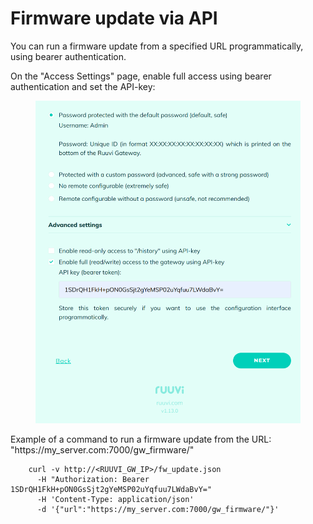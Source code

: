 # Firmware update via API

You can run a firmware update from a specified URL programmatically, using bearer authentication.

On the "Access Settings" page, enable full access using bearer authentication and set the API-key:

<figure><img src="../.gitbook/assets/image (16).png" alt=""><figcaption></figcaption></figure>

Example of a command to run a firmware update from the URL: "https://my\_server.com:7000/gw\_firmware/"

```shell
    curl -v http://<RUUVI_GW_IP>/fw_update.json 
      -H "Authorization: Bearer 1SDrQH1FkH+pON0GsSjt2gYeMSP02uYqfuu7LWdaBvY=" 
      -H 'Content-Type: application/json' 
      -d '{"url":"https://my_server.com:7000/gw_firmware/"}'
```
